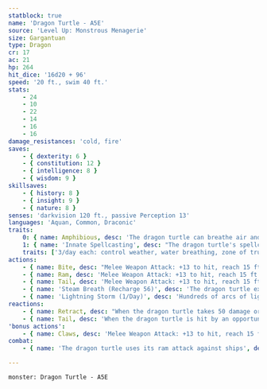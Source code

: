 ```yaml
---
statblock: true
name: 'Dragon Turtle - A5E'
source: 'Level Up: Monstrous Menagerie'
size: Gargantuan
type: Dragon
cr: 17
ac: 21
hp: 264
hit_dice: '16d20 + 96'
speed: '20 ft., swim 40 ft.'
stats:
    - 24
    - 10
    - 22
    - 14
    - 16
    - 16
damage_resistances: 'cold, fire'
saves:
    - { dexterity: 6 }
    - { constitution: 12 }
    - { intelligence: 8 }
    - { wisdom: 9 }
skillsaves:
    - { history: 8 }
    - { insight: 9 }
    - { nature: 8 }
senses: 'darkvision 120 ft., passive Perception 13'
languages: 'Aquan, Common, Draconic'
traits:
    0: { name: Amphibious, desc: 'The dragon turtle can breathe air and water.' }
    1: { name: 'Innate Spellcasting', desc: "The dragon turtle's spellcasting ability is Wisdom (spell save DC 17). It can innately cast the following spells, requiring no components:" }
    traits: ['3/day each: control weather, water breathing, zone of truth']
actions:
    - { name: Bite, desc: "Melee Weapon Attack: +13 to hit, reach 15 ft., one target. Hit: 52 (7d12 + 7) piercing damage. If the target is a creature, it is grappled (escape DC 21). Until this grapple ends, the dragon turtle can't bite a different creature, and it has advantage on bite attacks against the grappled creature." }
    - { name: Ram, desc: 'Melee Weapon Attack: +13 to hit, reach 15 ft., one target. Hit: 46 (6d12 + 7) bludgeoning damage. This attack deals double damage against objects, vehicles, and constructs.' }
    - { name: Tail, desc: 'Melee Weapon Attack: +13 to hit, reach 15 ft., one target. Hit: 46 (6d12 + 7) bludgeoning damage. If the target is a creature, it makes a DC 21 Strength saving throw. On a failure, it is pushed 15 feet away from the dragon turtle and knocked prone.' }
    - { name: 'Steam Breath (Recharge 56)', desc: 'The dragon turtle exhales steam in a 90-foot cone. Each creature in the area makes a DC 20 Constitution saving throw, taking 52 (15d6) fire damage on a failed save or half as much on a successful one.' }
    - { name: 'Lightning Storm (1/Day)', desc: 'Hundreds of arcs of lightning crackle from the dragon turtle. Each creature within 90 feet makes a DC 17 Dexterity saving throw, taking 35 (10d6) lightning damage on a failure or half damage on a success.' }
reactions:
    - { name: Retract, desc: "When the dragon turtle takes 50 damage or more from a single attack or spell, it retracts its head and limbs into its shell. It immediately regains 20 hit points. While retracted, it is blinded; its Speed is 0; it can't take reactions; it has advantage on saving throws; attacks against it have disadvantage; and it has resistance to all damage. The dragon turtle stays retracted until the beginning of its next turn." }
    - { name: Tail, desc: 'When the dragon turtle is hit by an opportunity attack, it makes a tail attack.' }
'bonus actions':
    - { name: Claws, desc: 'Melee Weapon Attack: +13 to hit, reach 15 ft., one target. Hit: 25 (4d8 + 7) slashing damage.' }
combat:
    - { name: 'The dragon turtle uses its ram attack against ships', desc: "When fighting creatures, it uses Steam Breath if available and its bite otherwise. It generally uses its tail only as a reaction, unless it wants to push a melee combatant before retreating. It uses Lightning Storm when it can't otherwise reach its enemies. It attacks with its claws every turn. Dragon turtles flee into deep water when bloodied; if pursued, they turn around once their Steam Breath recharges and fight to the death." }

---
```

```statblock
monster: Dragon Turtle - A5E
```
